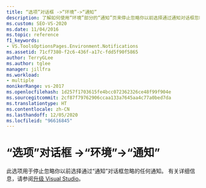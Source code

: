 ```yaml
---
title: “选项”对话框 ->“环境”->“通知”
description: 了解如何使用“环境”部分的“通知”页来停止忽略你以前选择通过通知对话框忽略的任何通知。
ms.custom: SEO-VS-2020
ms.date: 11/04/2016
ms.topic: reference
f1_keywords:
- VS.ToolsOptionsPages.Environment.Notifications
ms.assetid: 71cf7380-f2c6-436f-a17c-fdd5f90f5865
author: TerryGLee
ms.author: tglee
manager: jillfra
ms.workload:
- multiple
monikerRange: vs-2017
ms.openlocfilehash: 1d257f1703615fe4bcc072362326ce48f99f904e
ms.sourcegitcommit: 2cf87f79762906ccaa133a7645aa4c77a0bed7da
ms.translationtype: HT
ms.contentlocale: zh-CN
ms.lasthandoff: 12/05/2020
ms.locfileid: "96616845"
---
```

# <a name="notifications-environment-options-dialog-box"></a>“选项”对话框 ->“环境”->“通知”

此选项用于停止忽略你以前选择通过“通知”对话框忽略的任何通知。 有关详细信息，请参阅[升级 Visual Studio](../../install/update-visual-studio.md)。